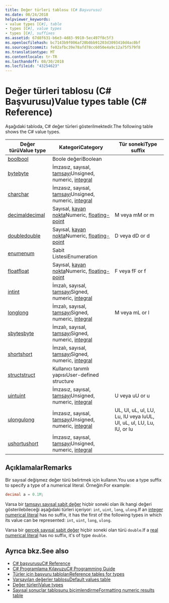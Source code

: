 ```yaml
---
title: Değer türleri tablosu (C# Başvurusu)
ms.date: 08/24/2018
helpviewer_keywords:
- value types [C#], table
- types [C#], value types
- types [C#], suffixes
ms.assetid: 67d8f631-b6e3-4d83-9910-5ec497f8c5f3
ms.openlocfilehash: bc7143b9f006af20b0bb91203d3093410d4ac0bf
ms.sourcegitcommit: fe02afbc39e78afd78cc6050e4a9c12a75f579f8
ms.translationtype: MT
ms.contentlocale: tr-TR
ms.lasthandoff: 08/30/2018
ms.locfileid: "43254623"
---
```

# <a name="value-types-table-c-reference"></a><span data-ttu-id="2d9a3-102">Değer türleri tablosu (C# Başvurusu)</span><span class="sxs-lookup"><span data-stu-id="2d9a3-102">Value types table (C# Reference)</span></span>

<span data-ttu-id="2d9a3-103">Aşağıdaki tabloda, C# değer türleri gösterilmektedir.</span><span class="sxs-lookup"><span data-stu-id="2d9a3-103">The following table shows the C# value types.</span></span>  
  
|<span data-ttu-id="2d9a3-104">Değer türü</span><span class="sxs-lookup"><span data-stu-id="2d9a3-104">Value type</span></span>|<span data-ttu-id="2d9a3-105">Kategori</span><span class="sxs-lookup"><span data-stu-id="2d9a3-105">Category</span></span>|<span data-ttu-id="2d9a3-106">Tür soneki</span><span class="sxs-lookup"><span data-stu-id="2d9a3-106">Type suffix</span></span>|  
|----------------|--------------|-----------------|  
|[<span data-ttu-id="2d9a3-107">bool</span><span class="sxs-lookup"><span data-stu-id="2d9a3-107">bool</span></span>](bool.md)|<span data-ttu-id="2d9a3-108">Boole değeri</span><span class="sxs-lookup"><span data-stu-id="2d9a3-108">Boolean</span></span>||  
|[<span data-ttu-id="2d9a3-109">byte</span><span class="sxs-lookup"><span data-stu-id="2d9a3-109">byte</span></span>](byte.md)|<span data-ttu-id="2d9a3-110">İmzasız, sayısal, [tamsayı](integral-types-table.md)</span><span class="sxs-lookup"><span data-stu-id="2d9a3-110">Unsigned, numeric, [integral](integral-types-table.md)</span></span>||  
|[<span data-ttu-id="2d9a3-111">char</span><span class="sxs-lookup"><span data-stu-id="2d9a3-111">char</span></span>](char.md)|<span data-ttu-id="2d9a3-112">İmzasız, sayısal, [tamsayı](integral-types-table.md)</span><span class="sxs-lookup"><span data-stu-id="2d9a3-112">Unsigned, numeric, [integral](integral-types-table.md)</span></span>||  
|[<span data-ttu-id="2d9a3-113">decimal</span><span class="sxs-lookup"><span data-stu-id="2d9a3-113">decimal</span></span>](decimal.md)|<span data-ttu-id="2d9a3-114">Sayısal, [kayan nokta](floating-point-types-table.md)</span><span class="sxs-lookup"><span data-stu-id="2d9a3-114">Numeric, [floating-point](floating-point-types-table.md)</span></span>|<span data-ttu-id="2d9a3-115">M veya m</span><span class="sxs-lookup"><span data-stu-id="2d9a3-115">M or m</span></span>|  
|[<span data-ttu-id="2d9a3-116">double</span><span class="sxs-lookup"><span data-stu-id="2d9a3-116">double</span></span>](double.md)|<span data-ttu-id="2d9a3-117">Sayısal, [kayan nokta](floating-point-types-table.md)</span><span class="sxs-lookup"><span data-stu-id="2d9a3-117">Numeric, [floating-point](floating-point-types-table.md)</span></span>|<span data-ttu-id="2d9a3-118">D veya d</span><span class="sxs-lookup"><span data-stu-id="2d9a3-118">D or d</span></span>|  
|[<span data-ttu-id="2d9a3-119">enum</span><span class="sxs-lookup"><span data-stu-id="2d9a3-119">enum</span></span>](enum.md)|<span data-ttu-id="2d9a3-120">Sabit Listesi</span><span class="sxs-lookup"><span data-stu-id="2d9a3-120">Enumeration</span></span>||  
|[<span data-ttu-id="2d9a3-121">float</span><span class="sxs-lookup"><span data-stu-id="2d9a3-121">float</span></span>](float.md)|<span data-ttu-id="2d9a3-122">Sayısal, [kayan nokta](floating-point-types-table.md)</span><span class="sxs-lookup"><span data-stu-id="2d9a3-122">Numeric, [floating-point](floating-point-types-table.md)</span></span>|<span data-ttu-id="2d9a3-123">F veya f</span><span class="sxs-lookup"><span data-stu-id="2d9a3-123">F or f</span></span>|  
|[<span data-ttu-id="2d9a3-124">int</span><span class="sxs-lookup"><span data-stu-id="2d9a3-124">int</span></span>](int.md)|<span data-ttu-id="2d9a3-125">İmzalı, sayısal, [tamsayı](integral-types-table.md)</span><span class="sxs-lookup"><span data-stu-id="2d9a3-125">Signed, numeric, [integral](integral-types-table.md)</span></span>||  
|[<span data-ttu-id="2d9a3-126">long</span><span class="sxs-lookup"><span data-stu-id="2d9a3-126">long</span></span>](long.md)|<span data-ttu-id="2d9a3-127">İmzalı, sayısal, [tamsayı](integral-types-table.md)</span><span class="sxs-lookup"><span data-stu-id="2d9a3-127">Signed, numeric, [integral](integral-types-table.md)</span></span>|<span data-ttu-id="2d9a3-128">M veya m</span><span class="sxs-lookup"><span data-stu-id="2d9a3-128">L or l</span></span>|  
|[<span data-ttu-id="2d9a3-129">sbyte</span><span class="sxs-lookup"><span data-stu-id="2d9a3-129">sbyte</span></span>](sbyte.md)|<span data-ttu-id="2d9a3-130">İmzalı, sayısal, [tamsayı](integral-types-table.md)</span><span class="sxs-lookup"><span data-stu-id="2d9a3-130">Signed, numeric, [integral](integral-types-table.md)</span></span>||  
|[<span data-ttu-id="2d9a3-131">short</span><span class="sxs-lookup"><span data-stu-id="2d9a3-131">short</span></span>](short.md)|<span data-ttu-id="2d9a3-132">İmzalı, sayısal, [tamsayı](integral-types-table.md)</span><span class="sxs-lookup"><span data-stu-id="2d9a3-132">Signed, numeric, [integral](integral-types-table.md)</span></span>||  
|[<span data-ttu-id="2d9a3-133">struct</span><span class="sxs-lookup"><span data-stu-id="2d9a3-133">struct</span></span>](struct.md)|<span data-ttu-id="2d9a3-134">Kullanıcı tanımlı yapısı</span><span class="sxs-lookup"><span data-stu-id="2d9a3-134">User-defined structure</span></span>||  
|[<span data-ttu-id="2d9a3-135">uint</span><span class="sxs-lookup"><span data-stu-id="2d9a3-135">uint</span></span>](uint.md)|<span data-ttu-id="2d9a3-136">İmzasız, sayısal, [tamsayı](integral-types-table.md)</span><span class="sxs-lookup"><span data-stu-id="2d9a3-136">Unsigned, numeric, [integral](integral-types-table.md)</span></span>|<span data-ttu-id="2d9a3-137">U veya u</span><span class="sxs-lookup"><span data-stu-id="2d9a3-137">U or u</span></span>|  
|[<span data-ttu-id="2d9a3-138">ulong</span><span class="sxs-lookup"><span data-stu-id="2d9a3-138">ulong</span></span>](ulong.md)|<span data-ttu-id="2d9a3-139">İmzasız, sayısal, [tamsayı](integral-types-table.md)</span><span class="sxs-lookup"><span data-stu-id="2d9a3-139">Unsigned, numeric, [integral](integral-types-table.md)</span></span>|<span data-ttu-id="2d9a3-140">UL, Ul, uL, ul, LU, Lu, lU veya lu</span><span class="sxs-lookup"><span data-stu-id="2d9a3-140">UL, Ul, uL, ul, LU, Lu, lU, or lu</span></span>|  
|[<span data-ttu-id="2d9a3-141">ushort</span><span class="sxs-lookup"><span data-stu-id="2d9a3-141">ushort</span></span>](ushort.md)|<span data-ttu-id="2d9a3-142">İmzasız, sayısal, [tamsayı](integral-types-table.md)</span><span class="sxs-lookup"><span data-stu-id="2d9a3-142">Unsigned, numeric, [integral](integral-types-table.md)</span></span>||  

## <a name="remarks"></a><span data-ttu-id="2d9a3-143">Açıklamalar</span><span class="sxs-lookup"><span data-stu-id="2d9a3-143">Remarks</span></span>

<span data-ttu-id="2d9a3-144">Bir sayısal değişmez değer türü belirtmek için kullanın.</span><span class="sxs-lookup"><span data-stu-id="2d9a3-144">You use a type suffix to specify a type of a numerical literal.</span></span> <span data-ttu-id="2d9a3-145">Örneğin:</span><span class="sxs-lookup"><span data-stu-id="2d9a3-145">For example:</span></span>

```csharp
decimal a = 0.1M;
```

<span data-ttu-id="2d9a3-146">Varsa bir [tamsayı sayısal sabit değer](/dotnet/csharp/language-reference/language-specification/lexical-structure#integer-literals) hiçbir soneki olan ilk hangi değeri gösterilebileceği aşağıdaki türleri içeriyor: `int`, `uint`, `long`, `ulong`.</span><span class="sxs-lookup"><span data-stu-id="2d9a3-146">If an [integer numerical literal](/dotnet/csharp/language-reference/language-specification/lexical-structure#integer-literals) has no suffix, it has the first of the following types in which its value can be represented: `int`, `uint`, `long`, `ulong`.</span></span>

<span data-ttu-id="2d9a3-147">Varsa bir [gerçek sayısal sabit değer](/dotnet/csharp/language-reference/language-specification/lexical-structure#real-literals) hiçbir soneki olan türü `double`.</span><span class="sxs-lookup"><span data-stu-id="2d9a3-147">If a [real numerical literal](/dotnet/csharp/language-reference/language-specification/lexical-structure#real-literals) has no suffix, it's of type `double`.</span></span>

## <a name="see-also"></a><span data-ttu-id="2d9a3-148">Ayrıca bkz.</span><span class="sxs-lookup"><span data-stu-id="2d9a3-148">See also</span></span>

- [<span data-ttu-id="2d9a3-149">C# başvurusu</span><span class="sxs-lookup"><span data-stu-id="2d9a3-149">C# Reference</span></span>](../index.md)
- [<span data-ttu-id="2d9a3-150">C# Programlama Kılavuzu</span><span class="sxs-lookup"><span data-stu-id="2d9a3-150">C# Programming Guide</span></span>](../../programming-guide/index.md)
- [<span data-ttu-id="2d9a3-151">Türler için başvuru tabloları</span><span class="sxs-lookup"><span data-stu-id="2d9a3-151">Reference tables for types</span></span>](reference-tables-for-types.md)
- [<span data-ttu-id="2d9a3-152">Varsayılan değerler tablosu</span><span class="sxs-lookup"><span data-stu-id="2d9a3-152">Default values table</span></span>](default-values-table.md)
- [<span data-ttu-id="2d9a3-153">Değer türleri</span><span class="sxs-lookup"><span data-stu-id="2d9a3-153">Value types</span></span>](value-types.md)
- [<span data-ttu-id="2d9a3-154">Sayısal sonuçlar tablosunu biçimlendirme</span><span class="sxs-lookup"><span data-stu-id="2d9a3-154">Formatting numeric results table</span></span>](formatting-numeric-results-table.md)
